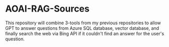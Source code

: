 # AOAI-RAG-Sources
This repository will combine 3-tools from my previous repositories to allow GPT to answer questions from Azure SQL database, vector database, and finally search the web via Bing API if it couldn't find an answer for the user's question.
